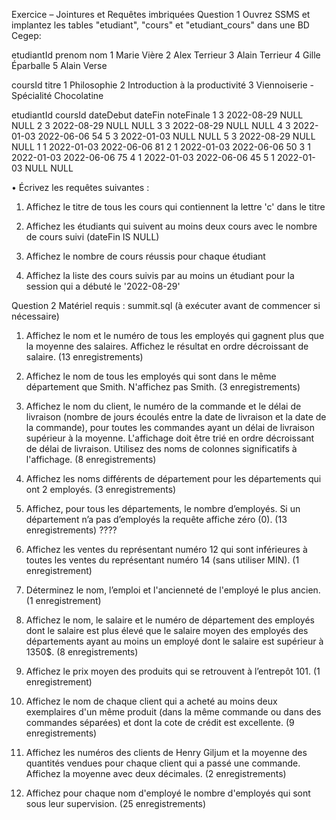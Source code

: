 Exercice – Jointures et Requêtes imbriquées
Question 1
Ouvrez SSMS et implantez les tables "etudiant", "cours" et "etudiant_cours" dans une BD Cegep:

etudiantId   prenom     nom
1            Marie      Vière
2            Alex       Terrieur
3            Alain      Terrieur
4            Gille      Éparballe
5            Alain      Verse

coursId      titre
1            Philosophie
2            Introduction à la productivité
3            Viennoiserie - Spécialité Chocolatine

etudiantId  coursId     dateDebut       dateFin         noteFinale
1           3           2022-08-29      NULL            NULL
2           3           2022-08-29      NULL            NULL
3           3           2022-08-29      NULL            NULL
4           3           2022-01-03      2022-06-06      54
5           3           2022-01-03      NULL            NULL
5           3           2022-08-29      NULL            NULL
1           1           2022-01-03      2022-06-06      81
2           1           2022-01-03      2022-06-06      50
3           1           2022-01-03      2022-06-06      75
4           1           2022-01-03      2022-06-06      45
5           1           2022-01-03      NULL            NULL

• Écrivez les requêtes suivantes :

1. Affichez le titre de tous les cours qui contiennent la lettre 'c' dans le titre

2. Affichez les étudiants qui suivent au moins deux cours avec le nombre de cours suivi (dateFin IS NULL)

3. Affichez le nombre de cours réussis pour chaque étudiant

4. Affichez la liste des cours suivis par au moins un étudiant pour la session qui a débuté le '2022-08-29'

Question 2
Matériel requis : summit.sql (à exécuter avant de commencer si nécessaire)
1. Affichez le nom et le numéro de tous les employés qui gagnent plus que la moyenne des
salaires. Affichez le résultat en ordre décroissant de salaire. (13 enregistrements)

2. Affichez le nom de tous les employés qui sont dans le même département que Smith.
N'affichez pas Smith. (3 enregistrements)

3. Affichez le nom du client, le numéro de la commande et le délai de livraison (nombre de jours
écoulés entre la date de livraison et la date de la commande), pour toutes les commandes
ayant un délai de livraison supérieur à la moyenne. L'affichage doit être trié en ordre
décroissant de délai de livraison. Utilisez des noms de colonnes significatifs à l'affichage.
(8 enregistrements)

4. Affichez les noms différents de département pour les départements qui ont 2 employés. (3
enregistrements)

5. Affichez, pour tous les départements, le nombre d’employés. Si un département n’a pas
d’employés la requête affiche zéro (0). (13 enregistrements) ????

6. Affichez les ventes du représentant numéro 12 qui sont inférieures à toutes les ventes du
représentant numéro 14 (sans utiliser MIN). (1 enregistrement)

7. Déterminez le nom, l’emploi et l'ancienneté de l'employé le plus ancien. (1 enregistrement)

8. Affichez le nom, le salaire et le numéro de département des employés dont le salaire est plus
élevé que le salaire moyen des employés des départements ayant au moins un employé dont
le salaire est supérieur à 1350$. (8 enregistrements)

9. Affichez le prix moyen des produits qui se retrouvent à l’entrepôt 101. (1 enregistrement)

10. Affichez le nom de chaque client qui a acheté au moins deux exemplaires d'un même produit
(dans la même commande ou dans des commandes séparées) et dont la cote de crédit est
excellente. (9 enregistrements)

11. Affichez les numéros des clients de Henry Giljum et la moyenne des quantités vendues pour
chaque client qui a passé une commande. Affichez la moyenne avec deux décimales. (2
enregistrements)

12. Affichez pour chaque nom d'employé le nombre d'employés qui sont sous leur supervision.
(25 enregistrements)